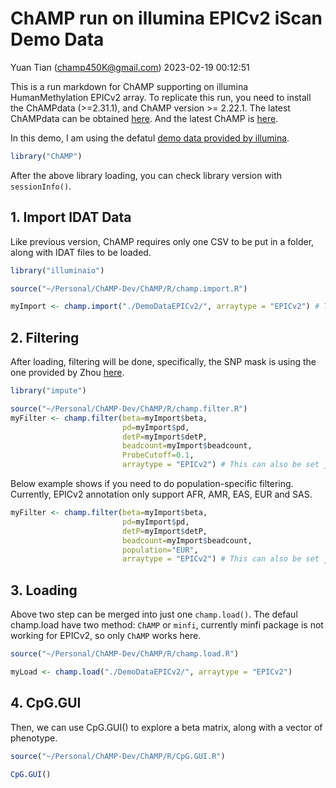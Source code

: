ChAMP run on illumina EPICv2 iScan Demo Data
================
Yuan Tian (<champ450K@gmail.com>)
2023-02-19 00:12:51

This is a run markdown for ChAMP supporting on illumina HumanMethylation
EPICv2 array. To replicate this run, you need to install the ChAMPdata
(\>=2.31.1), and ChAMP version \>= 2.22.1. The latest ChAMPdata can be
obtained [here](https://github.com/YuanTian1991/ChAMPdata). And the
latest ChAMP is [here](https://github.com/YuanTian1991/ChAMP).

In this demo, I am using the defatul [demo data provided by
illumina](https://emea.support.illumina.com/array/array_kits/infinium-methylationepic-beadchip-kit/downloads.html).

``` r
library("ChAMP")
```

After the above library loading, you can check library version with
`sessionInfo()`.

## 1. Import IDAT Data

Like previous version, ChAMP requires only one CSV to be put in a
folder, along with IDAT files to be loaded.

``` r
library("illuminaio")

source("~/Personal/ChAMP-Dev/ChAMP/R/champ.import.R")

myImport <- champ.import("./DemoDataEPICv2/", arraytype = "EPICv2") # This can also be set just as `EPIC`
```

## 2. Filtering

After loading, filtering will be done, specifically, the SNP mask is
using the one provided by Zhou
[here](http://zwdzwd.github.io/InfiniumAnnotation).

``` r
library("impute")

source("~/Personal/ChAMP-Dev/ChAMP/R/champ.filter.R")
myFilter <- champ.filter(beta=myImport$beta, 
                         pd=myImport$pd, 
                         detP=myImport$detP,
                         beadcount=myImport$beadcount, 
                         ProbeCutoff=0.1,
                         arraytype = "EPICv2") # This can also be set just as `EPIC`
```

Below example shows if you need to do population-specific filtering.
Currently, EPICv2 annotation only support AFR, AMR, EAS, EUR and SAS.

``` r
myFilter <- champ.filter(beta=myImport$beta, 
                         pd=myImport$pd, 
                         detP=myImport$detP,
                         beadcount=myImport$beadcount,
                         population="EUR",
                         arraytype = "EPICv2") # This can also be set just as `EPIC`
```

## 3. Loading

Above two step can be merged into just one `champ.load()`. The defaul
champ.load have two method: `ChAMP` or `minfi`, currently minfi package
is not working for EPICv2, so only `ChAMP` works here.

``` r
source("~/Personal/ChAMP-Dev/ChAMP/R/champ.load.R")

myLoad <- champ.load("./DemoDataEPICv2/", arraytype = "EPICv2")
```

## 4. CpG.GUI

Then, we can use CpG.GUI() to explore a beta matrix, along with a vector
of phenotype.

``` r
source("~/Personal/ChAMP-Dev/ChAMP/R/CpG.GUI.R")

CpG.GUI()
```
